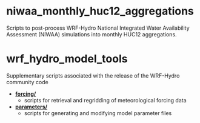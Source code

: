 # niwaa_monthly_huc12_aggregations
Scripts to post-process WRF-Hydro National Integrated Water Availability Assessment (NIWAA) simulations into monthly HUC12 aggregations.

# wrf_hydro_model_tools
Supplementary scripts associated with the release of the WRF-Hydro community code

+ **[forcing/](/forcing)**
  + scripts for retrieval and regridding of meteorological forcing data
+ **[parameters/](/parameters)**
  + scripts for generating and modifying model parameter files
